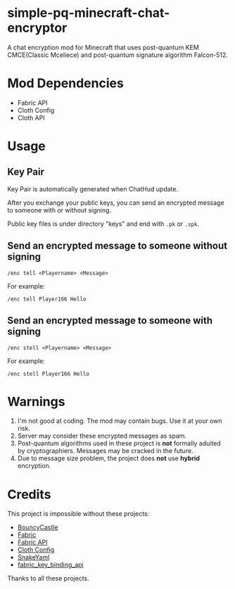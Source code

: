 # simple-pq-minecraft-chat-encryptor

A chat encryption mod for Minecraft that uses post-quantum KEM CMCE(Classic Mceliece) and post-quantum signature algorithm Falcon-512.

# Mod Dependencies

- Fabric API
- Cloth Config
- Cloth API

# Usage

## Key Pair

Key Pair is automatically generated when ChatHud update. 

After you exchange your public keys, you can send an encrypted message to someone with or without signing.

Public key files is under directory "keys" and end with `.pk` or `.spk`.

## Send an encrypted message to someone without signing

```
/enc tell <Playername> <Message>
```

For example:

```
/enc tell Player166 Hello
```

## Send an encrypted message to someone with signing

```
/enc stell <Playername> <Message>
```

For example:

```
/enc stell Player166 Hello
```



# Warnings

1. I'm not good at coding. The mod may contain bugs. Use it at your own risk.
2. Server may consider these encrypted messages as spam. 
3. Post-quantum algorithms used in these project is **not** formally aduited by cryptographiers. Messages may be cracked in the future.
4. Due to message size problem, the project does **not** use **hybrid** encryption. 



# Credits

This project is impossible without these projects:
- [BouncyCastle](https://github.com/bcgit/bc-csharp)
- [Fabric](https://fabricmc.net/)
- [Fabric API](https://fabricmc.net/)
- [Cloth Config](https://github.com/shedaniel/cloth-config)
- [SnakeYaml](https://github.com/snakeyaml/snakeyaml)
- [fabric_key_binding_api](https://fabricmc.net/)

Thanks to all these projects.

